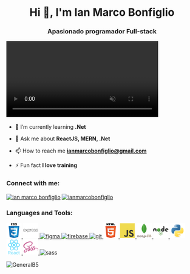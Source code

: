 <h1 align="center">Hi 👋, I'm Ian Marco Bonfiglio</h1>
<h3 align="center">Apasionado programador Full-stack</h3>
<video align="right" autoplay loop muted playsinline style="pointer-events: none; width: 100%; max-width: 400px;">
  <source src="https://media.istockphoto.com/id/1872218613/video/businessman-character-work-at-computer-2d-animation-financial-graphs-and-charts-business.mp4?s=mp4-640x640-is&k=20&c=IHjyVhtE9xIIKbxT7mRHDFMeahp-R14YQkLJ4qePy3k=" type="video/mp4">
  Tu navegador no soporta video HTML5.
</video>

- 🌱 I’m currently learning **.Net**

- 💬 Ask me about **ReactJS, MERN, .Net**

- 📫 How to reach me **ianmarcobonfiglio@gmail.com**

- ⚡ Fun fact **I love training**

<h3 align="left">Connect with me:</h3>
<p align="left">
<a href="https://linkedin.com/in/ian marco bonfiglio" target="blank"><img align="center" src="https://raw.githubusercontent.com/rahuldkjain/github-profile-readme-generator/master/src/images/icons/Social/linked-in-alt.svg" alt="ian marco bonfiglio" height="30" width="40" /></a>
<a href="https://instagram.com/ianmarcobonfiglio" target="blank"><img align="center" src="https://raw.githubusercontent.com/rahuldkjain/github-profile-readme-generator/master/src/images/icons/Social/instagram.svg" alt="ianmarcobonfiglio" height="30" width="40" /></a>
</p>

<h3 align="left">Languages and Tools:</h3>
<p align="left"> <a href="https://www.w3schools.com/css/" target="_blank" rel="noreferrer"> <img src="https://raw.githubusercontent.com/devicons/devicon/master/icons/css3/css3-original-wordmark.svg" alt="css3" width="40" height="40"/> </a> <a href="https://expressjs.com" target="_blank" rel="noreferrer"> <img src="https://raw.githubusercontent.com/devicons/devicon/master/icons/express/express-original-wordmark.svg" alt="express" width="40" height="40"/> </a> <a href="https://www.figma.com/" target="_blank" rel="noreferrer"> <img src="https://www.vectorlogo.zone/logos/figma/figma-icon.svg" alt="figma" width="40" height="40"/> </a> <a href="https://firebase.google.com/" target="_blank" rel="noreferrer"> <img src="https://www.vectorlogo.zone/logos/firebase/firebase-icon.svg" alt="firebase" width="40" height="40"/> </a> <a href="https://git-scm.com/" target="_blank" rel="noreferrer"> <img src="https://www.vectorlogo.zone/logos/git-scm/git-scm-icon.svg" alt="git" width="40" height="40"/> </a> <a href="https://www.w3.org/html/" target="_blank" rel="noreferrer"> <img src="https://raw.githubusercontent.com/devicons/devicon/master/icons/html5/html5-original-wordmark.svg" alt="html5" width="40" height="40"/> </a> <a href="https://developer.mozilla.org/en-US/docs/Web/JavaScript" target="_blank" rel="noreferrer"> <img src="https://raw.githubusercontent.com/devicons/devicon/master/icons/javascript/javascript-original.svg" alt="javascript" width="40" height="40"/> </a> <a href="https://www.mongodb.com/" target="_blank" rel="noreferrer"> <img src="https://raw.githubusercontent.com/devicons/devicon/master/icons/mongodb/mongodb-original-wordmark.svg" alt="mongodb" width="40" height="40"/> </a> <a href="https://nodejs.org" target="_blank" rel="noreferrer"> <img src="https://raw.githubusercontent.com/devicons/devicon/master/icons/nodejs/nodejs-original-wordmark.svg" alt="nodejs" width="40" height="40"/> </a> <a href="https://www.python.org" target="_blank" rel="noreferrer"> <img src="https://raw.githubusercontent.com/devicons/devicon/master/icons/python/python-original.svg" alt="python" width="40" height="40"/> </a> <a href="https://reactjs.org/" target="_blank" rel="noreferrer"> <img src="https://raw.githubusercontent.com/devicons/devicon/master/icons/react/react-original-wordmark.svg" alt="react" width="40" height="40"/> </a> <a href="https://sass-lang.com" target="_blank" rel="noreferrer"> <img src="https://raw.githubusercontent.com/devicons/devicon/master/icons/sass/sass-original.svg" alt="sass" width="40" height="40"/> </a> <img src="https://icongr.am/devicon/csharp-original.svg?size=128&color=currentColor" alt="sass" width="40" height="40"/> </p>



<p><img align="center" src="https://github-readme-stats.vercel.app/api/top-langs?username=GeneralB5&show_icons=true&locale=en&layout=compact" alt="GeneralB5" /></p>
